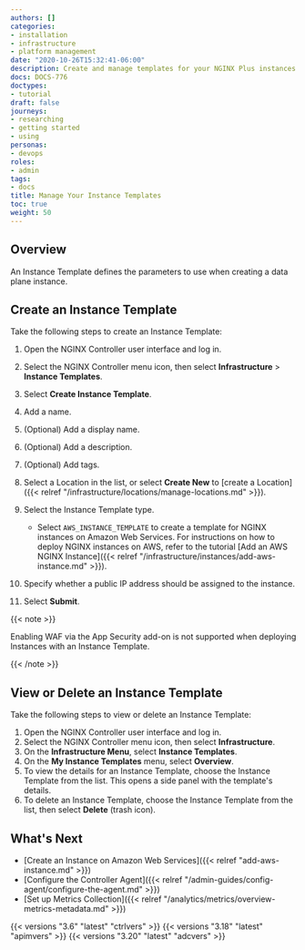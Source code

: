 ```yaml
---
authors: []
categories:
- installation
- infrastructure
- platform management
date: "2020-10-26T15:32:41-06:00"
description: Create and manage templates for your NGINX Plus instances.
docs: DOCS-776
doctypes:
- tutorial
draft: false
journeys:
- researching
- getting started
- using
personas:
- devops
roles:
- admin
tags:
- docs
title: Manage Your Instance Templates
toc: true
weight: 50
---
```



## Overview

An Instance Template defines the parameters to use when creating a data plane instance.

## Create an Instance Template

Take the following steps to create an Instance Template:

1. Open the NGINX Controller user interface and log in.
1. Select the NGINX Controller menu icon, then select **Infrastructure** > **Instance Templates**.
1. Select **Create Instance Template**.
1. Add a name.
1. (Optional) Add a display name.
1. (Optional) Add a description.
1. (Optional) Add tags.
1. Select a Location in the list, or select **Create New** to [create a Location]({{< relref "/infrastructure/locations/manage-locations.md" >}}).
1. Select the Instance Template type.

    - Select `AWS_INSTANCE_TEMPLATE` to create a template for NGINX instances on Amazon Web Services. For instructions on how to deploy NGINX instances on AWS, refer to the tutorial [Add an AWS NGINX Instance]({{< relref "/infrastructure/instances/add-aws-instance.md" >}}).

1. Specify whether a public IP address should be assigned to the instance.
1. Select **Submit**.

{{< note >}}

Enabling WAF via the App Security add-on is not supported when deploying Instances with an Instance Template.

{{< /note >}}

## View or Delete an Instance Template

Take the following steps to view or delete an Instance Template:

1. Open the NGINX Controller user interface and log in.
2. Select the NGINX Controller menu icon, then select **Infrastructure**.
3. On the **Infrastructure Menu**, select **Instance Templates**.
4. On the **My Instance Templates** menu, select **Overview**.
5. To view the details for an Instance Template, choose the Instance Template from the list. This opens a side panel with the template's details.
6. To delete an Instance Template, choose the Instance Template from the list, then select **Delete** (trash icon).
   
## What's Next

- [Create an Instance on Amazon Web Services]({{< relref "add-aws-instance.md" >}})
- [Configure the Controller Agent]({{< relref "/admin-guides/config-agent/configure-the-agent.md" >}})
- [Set up Metrics Collection]({{< relref "/analytics/metrics/overview-metrics-metadata.md" >}})

{{< versions "3.6" "latest" "ctrlvers" >}}
{{< versions "3.18" "latest" "apimvers" >}}
{{< versions "3.20" "latest" "adcvers" >}}
